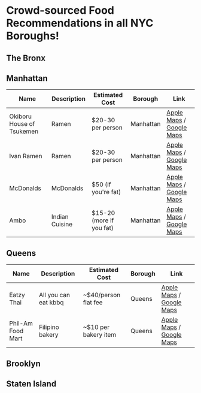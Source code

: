 # Crowd-sourced Food Recommendations in all NYC Boroughs!

## The Bronx

## Manhattan

<table>
    <thead>
        <tr>
            <th>Name</th>
            <th>Description</th>
            <th>Estimated Cost</th>
            <th>Borough</th>
            <th>Link</th>
        </tr>
    </thead>
    <tbody>
        <tr>
            <td>Okiboru House of Tsukemen</td>
            <td>Ramen</td>
            <td>$20-30 per person</td>
            <td>Manhattan</td>
            <td>
              <a href="https://maps.apple.com/?address=117%20Orchard%20St,%20New%20York,%20NY%2010002,%20United%20States&auid=1362395580897569526&ll=40.719314,-73.989791&lsp=9902&q=Okiboru%20House%20of%20Tsukemen&t=r">Apple Maps</a> /
              <a href="https://maps.app.goo.gl/4tzjxJxPDoQAsTrr6">Google Maps</a>
            </td>
        </tr>
        <tr>
            <td>Ivan Ramen</td>
            <td>Ramen</td>
            <td>$20-30 per person</td>
            <td>Manhattan</td>
            <td>
              <a href="https://maps.apple.com/?address=25%20Clinton%20St,%20New%20York,%20NY%2010002,%20United%20States&auid=8896810631923886486&ll=40.720522,-73.984487&lsp=9902&q=Ivan%20Ramen&t=r">Apple Maps</a> /
              <a href="https://maps.app.goo.gl/tMvhgcjbiHrjNLCh6">Google Maps</a>
            </td>
        </tr>
        <tr>
            <td>McDonalds</td>
            <td>McDonalds</td>
            <td>$50 (if you're fat)</td>
            <td>Manhattan</td>
            <td>
              <a href="https://maps.apple.com/place?place-id=I311A8B7BF5117E6C&address=1651+Broadway%2C+Manhattan%2C+NY+10019%2C+United+States&coordinate=40.7622609%2C-73.9838518&name=McDonald%27s&_provider=9902">Apple Maps</a> /
              <a href="https://www.google.com/maps?daddr=40.762244,-73.983757">Google Maps</a>
            </td>
        </tr>
        <tr>
            <td>Ambo</td>
            <td>Indian Cuisine</td>
            <td>$15-20 (more if you fat)</td>
            <td>Manhattan</td>
            <td>
              <a href="https://maps.apple.com/place?place-id=IB0FAB24F2F9BA422&address=55C+E+Eighth+St%2C+New+York%2C+NY+10003%2C+United+States&coordinate=40.7312264%2C-73.9935422&name=Ambo&_provider=9902">Apple Maps</a> /
              <a href="https://maps.app.goo.gl/82UifL2EA1F2N59s8">Google Maps</a>
            </td>
        </tr>
    </tbody>
</table>

## Queens

<table>
    <thead>
        <tr>
            <th>Name</th>
            <th>Description</th>
            <th>Estimated Cost</th>
            <th>Borough</th>
            <th>Link</th>
        </tr>
    </thead>
    <tbody>
        <tr>
            <td>Eatzy Thai</td>
            <td>All you can eat kbbq</td>
            <td>~$40/person flat fee</td>
            <td>Queens</td>
            <td>
              <a href="https://maps.apple.com/?address=33-09%20Broadway,%20Queens,%20NY%2011106,%20United%20States&auid=13760239438700061347&ll=40.761175,-73.923290&lsp=9902&q=Eatzy%20Thai&t=m">Apple Maps</a> /
              <a href="https://maps.app.goo.gl/BDcjgCEtbMfmQYZn6">Google Maps</a>
            </td>
        </tr>
        <tr>
            <td>Phil-Am Food Mart</td>
            <td>Filipino bakery</td>
            <td>~$10 per bakery item</td>
            <td>Queens</td>
            <td>
              <a href="https://maps.apple.com/?address=4003%2070th%20St,%20Woodside,%20NY%2011377,%20United%20States&auid=11645042100264220660&ll=40.746306,-73.895196&lsp=9902&q=Phil-Am%20Food%20Mart&t=m">Apple Maps</a> /
              <a href="https://maps.app.goo.gl/VpXniX3xW7QsYdt68">Google Maps</a>
            </td>
        </tr>
    </tbody>
</table>

## Brooklyn

## Staten Island
